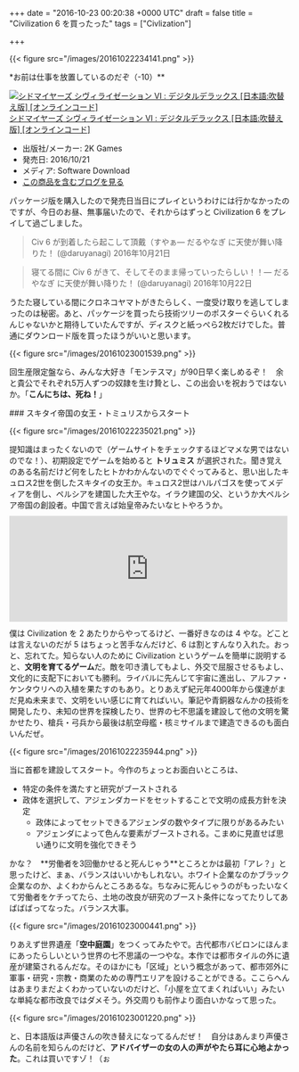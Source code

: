 
+++
date = "2016-10-23 00:20:38 +0000 UTC"
draft = false
title = "Civilization 6 を買ったった"
tags = ["Civlization"]

+++


{{< figure src="/images/20161022234141.png"  >}}

*お前は仕事を放置しているのだぞ（-10）**<div class="hatena-asin-detail"><a href="http://www.amazon.co.jp/exec/obidos/ASIN/B01FQFL2K0/bestylesnet-22/"><img src="https://images-fe.ssl-images-amazon.com/images/I/413FcniCqHL._SL160_.jpg" class="hatena-asin-detail-image" alt="シドマイヤーズ シヴィライゼーション VI : デジタルデラックス [日本語:吹替え版] [オンラインコード]" title="シドマイヤーズ シヴィライゼーション VI : デジタルデラックス [日本語:吹替え版] [オンラインコード]"/></a><div class="hatena-asin-detail-info"><a href="http://www.amazon.co.jp/exec/obidos/ASIN/B01FQFL2K0/bestylesnet-22/">シドマイヤーズ シヴィライゼーション VI : デジタルデラックス [日本語:吹替え版] [オンラインコード]</a><ul><li><span class="hatena-asin-detail-label">出版社/メーカー:</span> 2K Games</li><li><span class="hatena-asin-detail-label">発売日:</span> 2016/10/21</li><li><span class="hatena-asin-detail-label">メディア:</span> Software Download</li><li><a href="http://d.hatena.ne.jp/asin/B01FQFL2K0/bestylesnet-22" target="_blank">この商品を含むブログを見る</a></li></ul></div><div class="hatena-asin-detail-foot"></div></div>パッケージ版を購入したので発売日当日にプレイというわけには行かなかったのですが、今日のお昼、無事届いたので、それからはずっと Civilization 6 をプレイして過ごしました。

>Civ 6 が到着したら起こして頂戴（すやぁ— だるやなぎ に天使が舞い降りた！ (@daruyanagi) 2016年10月21日<script async="" src="https://platform.twitter.com/widgets.js" charset="utf-8"></script>

>寝てる間に Civ 6 がきて、そしてそのまま帰っていったらしい！！— だるやなぎ に天使が舞い降りた！ (@daruyanagi) 2016年10月22日<script async="" src="https://platform.twitter.com/widgets.js" charset="utf-8"></script>

うたた寝している間にクロネコヤマトがきたらしく、一度受け取りを逃してしまったのは秘密。あと、パッケージを買ったら技術ツリーのポスターぐらいくれるんじゃないかと期待していたんですが、ディスクと紙っぺら2枚だけでした。普通にダウンロード版を買ったほうがいいと思います。

{{< figure src="/images/20161023001539.png"  >}}

回生産限定盤なら、みんな大好き「モンテスマ」が90日早く楽しめるぞ！　余と貴公でそれぞれ5万人ずつの奴隷を生け贄とし、この出会いを祝おうではないか。「**こんにちは、死ね！**」

<div class="section">
    ### スキタイ帝国の女王・トミュリスからスタート
    

{{< figure src="/images/20161022235021.png"  >}}

提知識はまったくないので（ゲームサイトをチェックするほどマメな男ではないのでな！）、初期設定でゲームを始めると **トリュミス** が選択された。聞き覚えのある名前だけど何をしたヒトかわかんないのでぐぐってみると、思い出したキュロス2世を倒したスキタイの女王か。キュロス2世はハルパゴスを使ってメディアを倒し、ペルシアを建国した大王やな。イラク建国の父、というか大ペルシア帝国の創設者。中国で言えば始皇帝みたいなヒトやろうか。<iframe src="https://hatenablog-parts.com/embed?url=https%3A%2F%2Fblog.daruyanagi.jp%2Fentry%2F2014%2F07%2F05%2F030732" title="今日の名言：「ば～～～っかじゃねえの！？」 - だるろぐ" class="embed-card embed-blogcard" scrolling="no" frameborder="0" style="display: block; width: 100%; height: 190px; max-width: 500px; margin: 10px 0px;"></iframe>僕は Civilization を 2 あたりからやってるけど、一番好きなのは 4 やな。どことは言えないのだが 5 はちょっと苦手なんだけど、6 は割とすんなり入れた。おっと、忘れてた。知らない人のために Civilization というゲームを簡単に説明すると、**文明を育てるゲーム**だ。敵を叩き潰してもよし、外交で屈服させるもよし、文化的に支配下においても勝利。ライバルに先んじて宇宙に進出し、アルファ・ケンタウリへの入植を果たすのもあり。とりあえず紀元年4000年から僕達がまだ見ぬ未来まで、文明をいい感じに育てればいい。筆記や青銅器なんかの技術を開発したり、未知の世界を探検したり、世界の七不思議を建設して他の文明を驚かせたり、槍兵・弓兵から最後は航空母艦・核ミサイルまで建造できるのも面白いんだぜ。

{{< figure src="/images/20161022235944.png"  >}}

当に首都を建設してスタート。今作のちょっとお面白いところは、

<ul>
<li>特定の条件を満たすと研究がブーストされる</li>
<li>政体を選択して、アジェンダカードをセットすることで文明の成長方針を決定
<ul>
<li>政体によってセットできるアジェンダの数やタイプに限りがあるみたい</li>
<li>アジェンダによって色んな要素がブーストされる。こまめに見直せば思い通りに文明を強化できそう</li>
</ul></li>
</ul>かな？　**労働者を3回働かせると死んじゃう**ところとかは最初「アレ？」と思ったけど、まぁ、バランスはいいかもしれない。ホワイト企業なのかブラック企業なのか、よくわからんところあるな。ちなみに死んじゃうのがもったいなくて労働者をケチってたら、土地の改良が研究のブースト条件になってたりしてあばばばってなった。バランス大事。

{{< figure src="/images/20161023000441.png"  >}}

りあえず世界遺産「**空中庭園**」をつくってみたやで。古代都市バビロンにほんまにあったらしいという世界の七不思議の一つやな。本作では都市タイルの外に遺産が建築されるんだな。そのほかにも「区域」という概念があって、都市郊外に軍事・研究・宗教・商業のための専門エリアを設けることができる。ここらへんはあまりまだよくわかっていないのだけど、「小屋を立てまくればいい」みたいな単純な都市改良ではダメそう。外交周りも前作より面白いかなって思った。

{{< figure src="/images/20161023001220.png"  >}}

と、日本語版は声優さんの吹き替えになってるんだぜ！　自分はあんまり声優さんの名前を知らんのだけど、**アドバイザーの女の人の声がやたら耳に心地よかった**。これは買いですゾ！（ぉ

</div>

